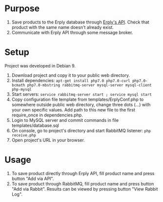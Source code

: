 # Purpose

1. Save products to the Erply database through [Erply's API](https://erply.com/api/). Check that product with the same name doesn't already exist.
1. Communicate with Erply API through some message broker.

# Setup

Project was developed in Debian 9.

1. Download project and copy it to your public web directory.
1. Install dependencies: ```apt-get install php7.0 php7.0-curl php7.0-bcmath php7.0-mbstring rabbitmq-server mysql-server mysql-client php-mysql```
1. Start servers: ```service rabbitmq-server start ; service mysql start```
1. Copy configuration file template from templates/ErplyConf.php to somewhere outside public web directory, change three dots (...) with your own specific values. Add path to this new file to the first require_once in dependencies.php.
1. Login to MySQL server and commit commands in file templates/database.sql
1. On console, go to project's directory and start RabbitMQ listener: ```php receive.php```
1. Open project's URL in your browser.

# Usage

1. To save product directly through Erply API, fill product name and press button "Add via API".
1. To save product through RabbitMQ, fill product name and press button "Add via Rabbit". Results can be viewed by pressing button "View Rabbit Log".


